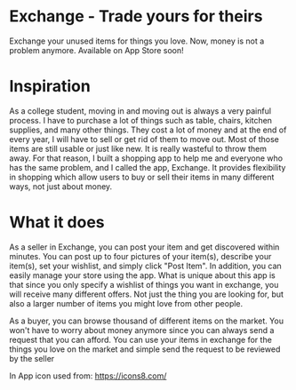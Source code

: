 
# Exchange - Trade yours for theirs
Exchange your unused items for things you love. Now, money is not a problem anymore.
Available on App Store soon!

# Inspiration
As a college student, moving in and moving out is always a very painful process. I have to purchase a lot of things such as table, chairs, kitchen supplies, and many other things. They cost a lot of money and at the end of every year, I will have to sell or get rid of them to move out. Most of those items are still usable or just like new. It is really wasteful to throw them away. For that reason, I built a shopping app to help me and everyone who has the same problem, and I called the app, Exchange. It provides flexibility in shopping which allow users to buy or sell their items in many different ways, not just about money.

# What it does
As a seller in Exchange, you can post your item and get discovered within minutes. You can post up to four pictures of your item(s), describe your item(s), set your wishlist, and simply click "Post Item". In addition, you can easily manage your store using the app. What is unique about this app is that since you only specify a wishlist of things you want in exchange, you will receive many different offers. Not just the thing you are looking for, but also a larger number of items you might love from other people.

As a buyer, you can browse thousand of different items on the market. You won't have to worry about money anymore since you can always send a request that you can afford. You can use your items in exchange for the things you love on the market and simple send the request to be reviewed by the seller

In App icon used from: https://icons8.com/
